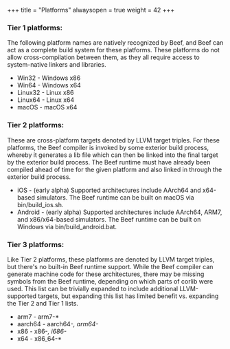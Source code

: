 +++
title = "Platforms"
alwaysopen = true
weight = 42
+++

### Tier 1 platforms:
The following platform names are natively recognized by Beef, and Beef can act as a complete build system for these platforms. These platforms do not allow cross-compilation between them, as they all require access to system-native linkers and libraries. 

- Win32 - Windows x86
- Win64 - Windows x64
- Linux32 - Linux x86
- Linux64 - Linux x64
- macOS - macOS x64

### Tier 2 platforms:
These are cross-platform targets denoted by LLVM target triples. For these platforms, the Beef compiler is invoked by some exterior build process, whereby it generates a lib file which can then be linked into the final target by the exterior build process. The Beef runtime must have already been compiled ahead of time for the given platform and also linked in through the exterior build process.

- iOS - (early alpha) Supported architectures include AArch64 and x64-based simulators. The Beef runtime can be built on macOS via bin/build_ios.sh.
- Android - (early alpha) Supported architectures include AArch64, ARM7, and x86/x64-based simulators. The Beef runtime can be built on Windows via bin/build_android.bat.

### Tier 3 platforms:
Like Tier 2 platforms, these platforms are denoted by LLVM target triples, but there's no built-in Beef runtime support. While the Beef compiler can generate machine code for these architectures, there may be missing symbols from the Beef runtime, depending on which parts of corlib were used. This list can be trivially expanded to include additional LLVM-supported targets, but expanding this list has limited benefit vs. expanding the Tier 2 and Tier 1 lists.

- arm7 - arm7-*
- aarch64 - aarch64-*, arm64-*
- x86 - x86-*, i686-*
- x64 - x86_64-* 